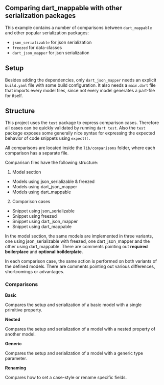 
## Comparing dart_mappable with other serialization packages

This example contains a number of comparisons between `dart_mappable` and other popular 
serialization packages: 

- `json_serializable` for json serialization
- `freezed` for data-classes
- `dart_json_mapper` for json serialization

## Setup

Besides adding the dependencies, only `dart_json_mapper` needs an explicit `build.yaml` file with 
some build configuration. It also needs a `main.dart` file that imports every model files, since not
every model generates a part-file for itself.

## Structure

This project uses the `test` package to express comparison cases. Therefore all cases can be quickly
validated by running `dart test`. Also the `test` package exposes some generally nice syntax for 
expressing the expected behavior of code snippets using `expect()`.

All comparisons are located inside the `lib/comparisons` folder, where each comparison has a
separate file.

Comparison files have the following structure:

1. Model section
  - Models using json_serializable & freezed
  - Models using dart_json_mapper
  - Models using dart_mappable
2. Comparison cases
  - Snippet using json_serializable
  - Snippet using freezed
  - Snippet using dart_json_mapper
  - Snippet using dart_mappable

In the model section, the same models are implemented in three variants, one using json_serializable 
with freezed, one dart_json_mapper and the other using dart_mappable. There are comments pointing 
out **required boilerplace** and **optional boilderplate**.

In each comparison case, the same action is performed on both variants of the defined models. 
There are comments pointing out various differences, shortcomings or advantages.

### Comparisons

**Basic**

Compares the setup and serialization of a basic model with a single primitive property.

**Nested**

Compares the setup and serialization of a model with a nested property of another model.

**Generic**

Compares the setup and serialization of a model with a generic type parameter.

**Renaming**

Compares how to set a case-style or rename specific fields.



